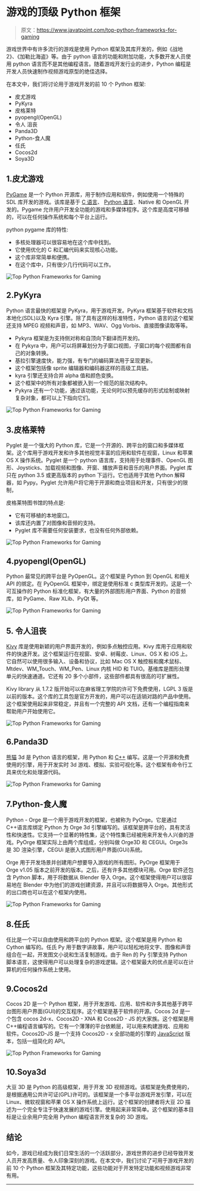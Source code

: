 # 游戏的顶级 Python 框架

> 原文：<https://www.javatpoint.com/top-python-frameworks-for-gaming>

游戏世界中有许多流行的游戏是使用 Python 框架及其库开发的，例如《战地 2》、《加勒比海盗》等。由于 python 语言的功能和附加功能，大多数开发人员使用 python 语言而不是其他编程语言。随着游戏开发行业的进步，Python 编程是开发人员快速制作视频游戏原型的绝佳选择。

在本文中，我们将讨论用于游戏开发的前 10 个 Python 框架:

*   皮尤游戏
*   PyKyra
*   皮格莱特
*   pyopengl(OpenGL)
*   令人 沮丧
*   Panda3D
*   Python-食人魔
*   任氏
*   Cocos2d
*   Soya3D

## 1.皮尤游戏

[PyGame](https://www.javatpoint.com/pygame) 是一个 Python 开源库，用于制作应用和软件，例如使用一个特殊的 SDL 库开发的游戏。该库是基于 [C 语言](https://www.javatpoint.com/c-programming-language-tutorial)、 [Python 语言](https://www.javatpoint.com/python-tutorial)、Native 和 OpenGL 开发的。Pygame 允许用户开发全功能的游戏和多媒体程序。这个库是高度可移植的，可以在任何操作系统和每个平台上运行。

python pygame 库的特性:

*   多核处理器可以很容易地在这个库中找到。
*   它使用优化的 C 和汇编代码来实现核心功能。
*   这个库非常简单和便携。
*   在这个库中，只有很少几行代码可以工作。

![Top Python Frameworks for Gaming](img/89920cf81c5ca017264d777c69aa3c15.png)

## 2.PyKyra

Python 语言最快的框架是 PyKyra，用于游戏开发。PyKyra 框架基于软件和文档本地化(SDL)以及 Kyra 引擎。除了具有这样的标准特性，Python 语言的这个框架还支持 MPEG 视频和声音，如 MP3、WAV、Ogg Vorbis、直接图像读取等等。

*   Pykyra 框架是为支持侧对称和自顶向下翻译而开发的。
*   在 Pykyra 中，用户可以将屏幕划分为子窗口视图，子窗口的每个视图都有自己的对象转换。
*   基拉引擎速度快，能力强，有专门的编码算法用于呈现更新。
*   这个框架包括像 sprite 编辑器和编码器这样的高级工具链。
*   kyra 引擎还支持合并 alpha 值和颜色变换。
*   这个框架中的所有对象都被嵌入到一个规范的层次结构中。
*   Pykyra 还有一个功能，通过该功能，无论何时以预先缓存的形式绘制或映射复杂对象，都可以上下指向它们。

![Top Python Frameworks for Gaming](img/79163ae722fc62d737060771b84177ff.png)

## 3.皮格莱特

Pyglet 是一个强大的 Python 库，它是一个开源的、跨平台的窗口和多媒体框架。这个库用于游戏开发和许多其他视觉丰富的应用和软件在视窗，Linux 和苹果 OS X 操作系统。Pyglet 是一个 python 语言库，支持用于处理事件、OpenGL 图形、Joysticks、加载视频和图像、开窗、播放声音和音乐的用户界面。Pyglet 库只在 python 3.5 或更高版本的 python 下运行。它也适用于其他 Python 解释器，如 Pypy。Pyglet 允许用户将它用于开源和商业项目和开发，只有很少的限制，

皮格莱特图书馆的特点是:

*   它有可移植的本地窗口。
*   该库还内置了对图像和音频的支持。
*   Pyglet 库不需要任何安装要求，也没有任何外部依赖。

![Top Python Frameworks for Gaming](img/2010dc14a1ccda3ad8991af099c41b85.png)

## 4.pyopengl(OpenGL)

Python 最常见的跨平台是 PyOpenGL。这个框架是 Python 到 OpenGL 和相关 API 的绑定。在 PyOpenGL 框架中，绑定是使用标准 c 类型库开发的。这是一个可互操作的 Python 标准化框架，有大量的外部图形用户界面、Python 的音频库，如 PyGame、Raw XLib、PyQt 等。

![Top Python Frameworks for Gaming](img/a1b40dcafcf526632e9121ece64e35f6.png)

## 5\. 令人沮丧

[Kivy](https://www.javatpoint.com/kivy) 库是使用新颖的用户界面开发的，例如多点触控应用。Kivy 库用于应用和软件的快速开发。这个框架运行在视窗、安卓、树莓皮、Linux、OS X 和 iOS 上。它自然可以使用很多输入、设备和协议，比如 Mac OS X 触控板和魔术鼠标、Mtdev、WM_Touch、WM_Pen、Linux 内核 HID 和 TUIO。基维库是图形处理单元的快速通道。它还有 20 多个小部件，这些部件都具有很高的可扩展性。

Kivy library 从 1.7.2 版开始可以在麻省理工学院的许可下免费使用，LGPL 3 版是以前的版本。这个库的工具包是官方开发的，用户可以在适销对路的产品中使用。这个框架使用起来非常稳定，并且有一个完整的 API 文档，还有一个编程指南来帮助用户开始使用它。

![Top Python Frameworks for Gaming](img/3d314ee1cbda5ad88237c6deff1b64a6.png)

## 6.Panda3D

[熊猫](https://www.javatpoint.com/python-pandas) 3d 是 Python 语言的框架，用 Python 和 [C++](https://www.javatpoint.com/cpp-tutorial) 编写。这是一个开源和免费使用的引擎，用于开发实时 3d 游戏、模拟、实验可视化等。这个框架有命令行工具来优化和处理源代码。

![Top Python Frameworks for Gaming](img/e0cceecf3629ad911a183d5bc6cac7a3.png)

## 7.Python-食人魔

Python - Orge 是一个用于游戏开发的框架，也被称为 PyOrge。它是通过 C++语言库绑定 Python 为 Orge 3d 引擎编写的。该框架是跨平台的，具有灵活性和快速性。它支持一个显著的特性集，这个特性集已经被用来开发令人兴奋的游戏。PyOrge 框架实际上由两个库组成，分别叫做 Orge3D 和 CEGUi。Orge3s 是 3D 渲染引擎，CEGUi 是嵌入式图形用户界面(GUi)系统。

Orge 用于开发场景并创建用户想要导入游戏的所有图形。PyOrge 框架用于 Orge v1.05 版本之前开发的版本。之后，还有许多其他模块可用。Orge 软件还包含 Python 脚本，用于将数据从 Blender 导入 Orge。这个框架使得用户可以很容易地在 Blender 中为他们的游戏创建资源，并且可以将数据导入 Orge。其他形式的出口商也可以在这个框架内使用。

![Top Python Frameworks for Gaming](img/af099efd481ed4f5dff22002c904dc56.png)

## 8.任氏

任比是一个可以自由使用和跨平台的 Python 框架。这个框架是用 Python 和 Cython 编写的。任氏 Py 用于数字讲故事，用户可以轻松地将文字、图像和声音组合在一起，开发图文小说和生活复制游戏。由于 Ren 的 Py 引擎支持 Python 脚本语言，这使得用户可以处理复杂的游戏逻辑。这个框架最大的优点是可以在计算机的任何操作系统上使用。

## 9.Cocos2d

Cocos 2D 是一个 Python 框架，用于开发游戏、应用、软件和许多其他基于跨平台图形用户界面(GUI)的交互程序。这个框架是基于软件的开源。Cocos 2d 是一个包含 cocos 2d-x、Cocos2D - XNA 和 Ccos2D - JS 的大家族。这个框架是用 C++编程语言编写的。它有一个薄薄的平台依赖层，可以用来构建游戏、应用和软件。Cocos2D-JS 是一个支持 Cocos2D - x 全部功能的引擎的 [JavaScript](https://www.javatpoint.com/javascript-tutorial) 版本，包括一组简化的 API。

![Top Python Frameworks for Gaming](img/e38f7f5bb7a745bdaaa23c6c1a904313.png)

## 10.Soya3d

大豆 3D 是 Python 的高级框架，用于开发 3D 视频游戏。该框架是免费使用的，是根据通用公共许可证(GPL)许可的。该框架是一个多平台游戏开发引擎，可以在 Linux、微软视窗和苹果 OS X 操作系统上运行。这个框架的创建者将大豆 2D 描述为一个完全专注于快速发展的游戏引擎。使用起来非常简单。这个框架的基本目标是让业余用户完全用 Python 编程语言开发复杂的 3D 游戏。

## 结论

如今，游戏已经成为我们日常生活的一个活跃部分，游戏世界的进步已经导致开发人员开发高质量、令人印象深刻的游戏。在本文中，我们讨论了可用于游戏开发的前 10 个 Python 框架及其特定功能，这些功能对于开发特定功能和视频游戏非常有用。

* * *